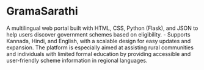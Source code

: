 # GramaSarathi
A multilingual web portal built with HTML, CSS, Python (Flask), and JSON to help users discover government schemes based on eligibility. - Supports Kannada, Hindi, and English, with a scalable design for easy updates and expansion. The platform is especially aimed at assisting rural communities and individuals with limited formal education by providing accessible and user-friendly scheme information in regional languages.
